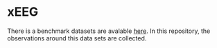 # xEEG

There is a benchmark datasets are avalable [here](https://bci.med.tsinghua.edu.cn/). In this repository, the observations around this data sets are collected. 
